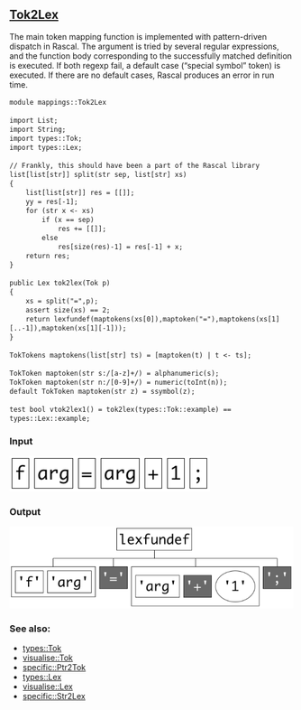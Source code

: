 ## [Tok2Lex](https://github.com/grammarware/bx-parsing/blob/master/src/mappings/Tok2Lex.rsc)

The main token mapping function is implemented with pattern-driven dispatch in Rascal.
The argument is tried by several regular expressions, and the function body corresponding to
the successfully matched definition is executed. If both regexp fail, a default case
(“special symbol” token) is executed. If there are no default cases, Rascal produces an error
in run time.

```
module mappings::Tok2Lex

import List;
import String;
import types::Tok;
import types::Lex;

// Frankly, this should have been a part of the Rascal library
list[list[str]] split(str sep, list[str] xs)
{
    list[list[str]] res = [[]];
    yy = res[-1];
    for (str x <- xs)
        if (x == sep)
            res += [[]];
        else
            res[size(res)-1] = res[-1] + x;
    return res;
}

public Lex tok2lex(Tok p)
{
    xs = split("=",p);
    assert size(xs) == 2;
    return lexfundef(maptokens(xs[0]),maptoken("="),maptokens(xs[1][..-1]),maptoken(xs[1][-1]));
}

TokTokens maptokens(list[str] ts) = [maptoken(t) | t <- ts];

TokToken maptoken(str s:/[a-z]+/) = alphanumeric(s);
TokToken maptoken(str n:/[0-9]+/) = numeric(toInt(n));
default TokToken maptoken(str z) = ssymbol(z);

test bool vtok2lex1() = tok2lex(types::Tok::example) == types::Lex::example;
```

### Input

![Input](https://github.com/grammarware/bx-parsing/raw/master/img/Tok.png)

### Output

![Output](https://github.com/grammarware/bx-parsing/raw/master/img/Lex.png)

### See also:
* [types::Tok](https://github.com/grammarware/bx-parsing/blob/master/src/types/Tok.rsc)
* [visualise::Tok](https://github.com/grammarware/bx-parsing/blob/master/src/visualise/Tok.rsc)
* [specific::Ptr2Tok](https://github.com/grammarware/bx-parsing/blob/master/src/specific/Ptr2Tok.rsc)
* [types::Lex](https://github.com/grammarware/bx-parsing/blob/master/src/types/Lex.rsc)
* [visualise::Lex](https://github.com/grammarware/bx-parsing/blob/master/src/visualise/Lex.rsc)
* [specific::Str2Lex](https://github.com/grammarware/bx-parsing/blob/master/src/specific/Str2Lex.rsc)
